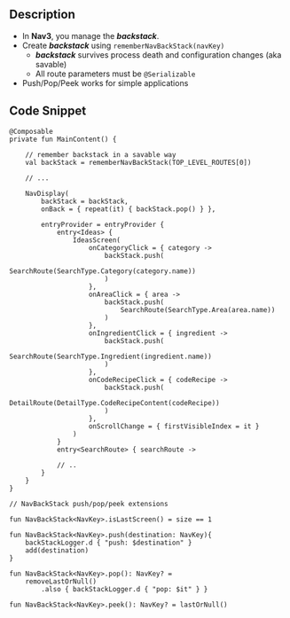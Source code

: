 ## Description

- In **Nav3**, you manage the ***backstack***.
- Create ***backstack*** using `rememberNavBackStack(navKey)`
  - ***backstack*** survives process death and configuration changes (aka savable)
  - All route parameters must be `@Serializable`
- Push/Pop/Peek works for simple applications

## Code Snippet

```
@Composable
private fun MainContent() {

    // remember backstack in a savable way
    val backStack = rememberNavBackStack(TOP_LEVEL_ROUTES[0])
    
    // ...
    
    NavDisplay(
        backStack = backStack,
        onBack = { repeat(it) { backStack.pop() } },

        entryProvider = entryProvider {
            entry<Ideas> {
                IdeasScreen(
                    onCategoryClick = { category ->
                        backStack.push(
                            SearchRoute(SearchType.Category(category.name))
                        )
                    },
                    onAreaClick = { area ->
                        backStack.push(
                            SearchRoute(SearchType.Area(area.name))
                        )
                    },
                    onIngredientClick = { ingredient ->
                        backStack.push(
                            SearchRoute(SearchType.Ingredient(ingredient.name))
                        )
                    },
                    onCodeRecipeClick = { codeRecipe ->
                        backStack.push(
                            DetailRoute(DetailType.CodeRecipeContent(codeRecipe))
                        )
                    },
                    onScrollChange = { firstVisibleIndex = it }
                )
            }
            entry<SearchRoute> { searchRoute ->
            
            // ..
        }
    }
}

// NavBackStack push/pop/peek extensions

fun NavBackStack<NavKey>.isLastScreen() = size == 1

fun NavBackStack<NavKey>.push(destination: NavKey){
    backStackLogger.d { "push: $destination" }
    add(destination)
}

fun NavBackStack<NavKey>.pop(): NavKey? =
    removeLastOrNull()
        .also { backStackLogger.d { "pop: $it" } }

fun NavBackStack<NavKey>.peek(): NavKey? = lastOrNull()

```